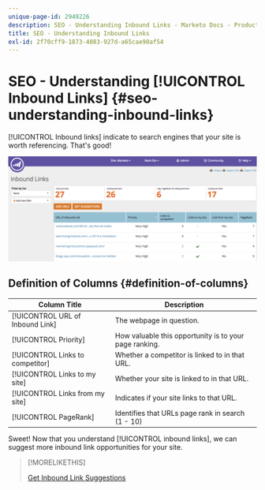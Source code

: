```yaml
---
unique-page-id: 2949226
description: SEO - Understanding Inbound Links - Marketo Docs - Product Documentation
title: SEO - Understanding Inbound Links
exl-id: 2f70cff9-1873-4083-927d-a65cae98af54
---
```

# SEO - Understanding [!UICONTROL Inbound Links] {#seo-understanding-inbound-links}

[!UICONTROL Inbound links] indicate to search engines that your site is worth referencing. That's good!

![](assets/image2014-9-18-13-3a18-3a10.png)

## Definition of Columns {#definition-of-columns}

| Column Title |Description |
|---|---|
| [!UICONTROL URL of Inbound Link] |The webpage in question.  |
| [!UICONTROL Priority] |How valuable this opportunity is to your page ranking. |
| [!UICONTROL Links to competitor]  |Whether a competitor is linked to in that URL. |
| [!UICONTROL Links to my site] |Whether your site is linked to in that URL.  |
| [!UICONTROL Links from my site] |Indicates if your site links to that URL.  |
| [!UICONTROL PageRank]  |Identifies that URLs page rank in search (1 - 10) |

Sweet! Now that you understand [!UICONTROL inbound links], we can suggest more inbound link opportunities for your site.

>[!MORELIKETHIS]
>
>[Get Inbound Link Suggestions](/help/marketo/product-docs/additional-apps/seo/inbound-links/seo-get-inbound-link-suggestions.md)
